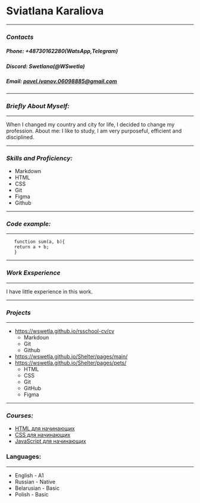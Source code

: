 # __Sviatlana Karaliova__
*****
### _Contacts_
##### Phone: +48730162280(WatsApp,Telegram)
##### Discord: Swetlana(@WSwetla)
##### Email: pavel.ivanov.06098885@gmail.com
*****
### _Briefly About Myself:_
----------
When I changed my country and city for life, I decided to change my profession.
About me: I like to study, I am very purposeful, efficient and disciplined.
*****
### _Skills and Proficiency:_
+ Markdown
+ HTML
+ CSS
+ Git
+ Figma
+ Github
*****	
### _Code example:_
*****
```
   function sum(a, b){
   return a + b;
   }
```
*****
### _Work Exsperience_
*****
I have little experience in this work.
*****
### _Projects_
*****
+ https://wswetla.github.io/rsschool-cv/cv
    + Markdoun
	+ Git
	+ Github
+ https://wswetla.github.io/Shelter/pages/main/
+ https://wswetla.github.io/Shelter/pages/pets/
    + HTML
    + CSS
    + Git
    + GitHub
    + Figma
*****
### _Courses:_
+ [ HTML для начинающих ](https://ru.code-basics.com/languages/html)
+ [ CSS для начинающих ](https://ru.code-basics.com/languages/css)
+ [ JavaScript для начинающих ](https://ru.code-basics.com/languages/javascript)
### Languages:
*****
+ English - A1
+ Russian - Native
+ Belarusian - Basic
+ Polish - Basic


